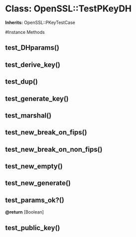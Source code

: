# Class: OpenSSL::TestPKeyDH
**Inherits:** OpenSSL::PKeyTestCase
    




#Instance Methods
## test_DHparams() [](#method-i-test_DHparams)

## test_derive_key() [](#method-i-test_derive_key)

## test_dup() [](#method-i-test_dup)

## test_generate_key() [](#method-i-test_generate_key)

## test_marshal() [](#method-i-test_marshal)

## test_new_break_on_fips() [](#method-i-test_new_break_on_fips)

## test_new_break_on_non_fips() [](#method-i-test_new_break_on_non_fips)

## test_new_empty() [](#method-i-test_new_empty)

## test_new_generate() [](#method-i-test_new_generate)

## test_params_ok?() [](#method-i-test_params_ok?)

**@return** [Boolean] 

## test_public_key() [](#method-i-test_public_key)

